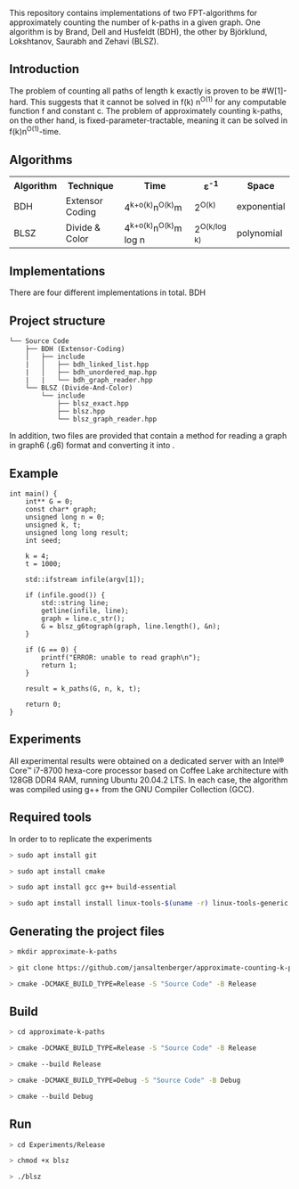 This repository contains implementations of two FPT-algorithms for approximately counting the number of k-paths in a given graph. One algorithm is by Brand, Dell and Husfeldt (BDH), the other by Björklund, Lokshtanov, Saurabh and Zehavi (BLSZ).

## Introduction

The problem of counting all paths of length k exactly is proven to be #W[1]-hard. This suggests that it cannot be solved in f(k) n<sup>O(1)</sup> for any computable function f and constant c. The problem of approximately counting k-paths, on the other hand, is fixed-parameter-tractable, meaning it can be solved in f(k)n<sup>O(1)</sup>-time.

## Algorithms

<table>
    <tr>
        <th>Algorithm</th>
        <th>Technique</th>
        <th>Time</th>
        <th>ε<sup>-1</sup></th>
        <th>Space</th>
    </tr>
    <tr>
        <td>BDH</td>
        <td>Extensor Coding</td>
        <td>4<sup>k+o(k)</sup>n<sup>O(k)</sup>m</td>
        <td>2<sup>O(k)</sup></td>
        <td>exponential</td>
    </tr>
        <td>BLSZ</td>
        <td>Divide & Color</td>
        <td>4<sup>k+o(k)</sup>n<sup>O(k)</sup>m log n</td>
        <td>2<sup>O(k/log k)</sup></td>
        <td>polynomial</td>
  </tr>
</table>


## Implementations
There are four different implementations in total. BDH 

## Project structure
```.
└── Source Code
    ├── BDH (Extensor-Coding)
    │   ├── include
    |   │   ├── bdh_linked_list.hpp
    |   │   ├── bdh_unordered_map.hpp
    |   |   └── bdh_graph_reader.hpp
    └── BLSZ (Divide-And-Color)
        └── include
            ├── blsz_exact.hpp
            ├── blsz.hpp
            └── blsz_graph_reader.hpp
```
In addition, two files are
provided that contain a method for reading a graph in graph6 (.g6) format and converting it into .
## Example 
```.
int main() {
    int** G = 0;
    const char* graph;
    unsigned long n = 0;
    unsigned k, t;
    unsigned long long result;
    int seed;

    k = 4;
    t = 1000;

    std::ifstream infile(argv[1]);

    if (infile.good()) {
        std::string line;
        getline(infile, line);
        graph = line.c_str();
        G = blsz_g6tograph(graph, line.length(), &n);
    }

    if (G == 0) {
        printf("ERROR: unable to read graph\n");
        return 1;
    }
    
    result = k_paths(G, n, k, t);

    return 0;
}

```
## Experiments

All experimental results were obtained on a dedicated server with an Intel® Core™ i7-8700 hexa-core processor based on Coffee Lake architecture with 128GB DDR4 RAM, running Ubuntu 20.04.2 LTS. 
In each case, the algorithm was compiled using g++ from the GNU Compiler Collection (GCC).

## Required tools

In order to to replicate the experiments 

```bash
> sudo apt install git
```

```bash
> sudo apt install cmake
```

```bash
> sudo apt install gcc g++ build-essential
```

```bash
> sudo apt install install linux-tools-$(uname -r) linux-tools-generic -y
```

## Generating the project files

```bash
> mkdir approximate-k-paths
```

```bash
> git clone https://github.com/jansaltenberger/approximate-counting-k-paths.git approximate-k-paths
```

```bash
> cmake -DCMAKE_BUILD_TYPE=Release -S "Source Code" -B Release
```

## Build

```bash
> cd approximate-k-paths
```

```bash
> cmake -DCMAKE_BUILD_TYPE=Release -S "Source Code" -B Release
```

```bash
> cmake --build Release
```

```bash
> cmake -DCMAKE_BUILD_TYPE=Debug -S "Source Code" -B Debug
```

```bash
> cmake --build Debug
```
## Run

```bash
> cd Experiments/Release
```

```bash
> chmod +x blsz
```
```bash
> ./blsz
```      
                     
